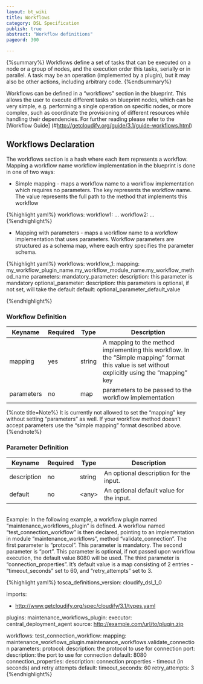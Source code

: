 ```yaml
---
layout: bt_wiki
title: Workflows
category: DSL Specification
publish: true
abstract: "Workflow definitions"
pageord: 300

---
```

{%summary%}
Workflows define a set of tasks that can be executed on a node or a group of nodes, and the execution order this tasks, serially or in parallel. A task may be an operation (implemented by a plugin), but it may also be other actions, including arbitrary code.
{%endsummary%}

Workflows can be defined in a “workflows” section in the blueprint. This allows the user to execute different tasks on blueprint nodes, which can be very simple, e.g. performing a single operation on specific nodes, or more complex, such as coordinate the provisioning of different resources while handling their dependencies. For further reading please refer to the [Workflow Guide] (#http://getcloudify.org/guide/3.1/guide-workflows.html)

## Workflows Declaration
The workflows section is a hash where each item represents a workflow. Mapping a workflow name workflow implementation in the blueprint is done in one of two ways:

* Simple mapping - maps a workflow name to a workflow implementation which requires no parameters.
The key represents the workflow name.
The value represents the full path to the method that implements this workflow

{%highlight yaml%}
workflows:
  workflow1: ...
  workflow2: ...
{%endhighlight%}

* Mapping with parameters - maps a workflow name to a workflow implementation that uses parameters. Workflow parameters are structured as a schema map, where each entry specifies the parameter schema.

{%highlight yaml%}
workflows:
  workflow_1:
    mapping: my_workflow_plugin_name.my_workflow_module_name.my_workflow_method_name
    parameters:
      mandatory_parameter:
        description: this parameter is mandatory
      optional_parameter:
        description: this parameters is optional, if not set, will take the default
        default: optional_parameter_default_value

{%endhighlight%}

### Workflow Definition

Keyname     | Required | Type        | Description
----------- | -------- | ----        | -----------
mapping     | yes      | string      | A mapping to the method implementing this workflow. In the “Simple mapping” format this value is set without explicitly using the “mapping” key
parameters  | no       | map         | parameters to be passed to the workflow implementation

{%note title=Note%}
It is currently not allowed to set the “mapping” key without setting “parameters” as well. If your workflow method doesn’t accept parameters use the “simple mapping” format described above.
{%endnote%}

### Parameter Definition

Keyname     | Required | Type        | Description
----------- | -------- | ----        | -----------
description | no       | string      | An optional description for the input.
default     | no       | \<any\>     | An optional default value for the input.


<br>
Example:
In the following example, a workflow plugin named “maintenance_workflows_plugin” is defined. A workflow named “test_connection_workflow” is then declared, pointing to an implementation in module “maintenance_workflows”, method “validate_connection”. 
The first parameter is “protocol”. This parameter is mandatory.
The second parameter is “port”. This parameter is optional, if not passed upon workflow execution, the default value 8080 will be used.
The third parameter is “connection_properties”. It’s default value is a map consisting of 2 entries - “timeout_seconds” set to 60, and “retry_attempts” set to 3.

{%highlight yaml%}
tosca_definitions_version: cloudify_dsl_1_0

imports:
  - http://www.getcloudify.org/spec/cloudify/3.1/types.yaml


plugins:
  maintenance_workflows_plugin:
    executor: central_deployment_agent
    source: http://example.com/url/to/plugin.zip

workflows:
  test_connection_workflow:
    mapping: maintenance_workflows_plugin.maintenance_workflows.validate_connection
    parameters:
      protocol:
        description: the protocol to use for connection
      port:
        description: the port to use for connection
        default: 8080
      connection_properties:
        description: connection properties - timeout (in seconds) and retry attempts
        default:
          timeout_seconds: 60
          retry_attempts: 3
{%endhighlight%}
